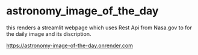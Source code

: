 # astronomy_image_of_the_day

this renders a streamlit webpage which uses Rest Api from Nasa.gov to for the daily image and its discription.

https://astronomy-image-of-the-day.onrender.com
